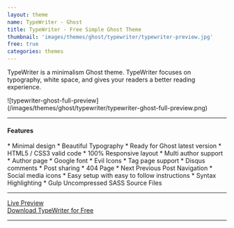 ```yaml
---
layout: theme
name: TypeWriter - Ghost
title: TypeWriter - Free Simple Ghost Theme
thumbnail: 'images/themes/ghost/typewriter/typewriter-preview.jpg'
free: true
categories: themes
---
```


TypeWriter is a minimalism Ghost theme. TypeWriter focuses on typography, white space, and gives your readers a better reading experience.

<div class="darker-bg-image-wrap" markdown='1'>
  ![typewriter-ghost-full-preview](/images/themes/ghost/typewriter/typewriter-ghost-full-preview.png)
</div>

---

#### Features

<div class="check-list" markdown='1'>
  * Minimal design
  * Beautiful Typography
  * Ready for Ghost latest version
  * HTML5 / CSS3 valid code
  * 100% Responsive layout
  * Multi author support
  * Author page
  * Google font
  * Evil Icons
  * Tag page support
  * Disqus comments
  * Post sharing
  * 404 Page
  * Next Previous Post Navigation
  * Social media icons
  * Easy setup with easy to follow instructions
  * Syntax Highlighting
  * Gulp Uncompressed SASS Source Files
</div>

---

<div class="row">
  <div class="column medium-6 large-6">
    <a class="button button--large button--expand" href="http://typewriter.aspirethemes.com/" target="_blank">Live Preview</a>
  </div>
  <div class="column medium-6 large-6">
    <a class="button button--expand button--large button--success" href="https://github.com/aspirethemes/typewriter" target="_blank">Download TypeWriter for Free</a>
  </div>
</div>

---
